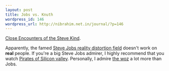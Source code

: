 ```yaml
--- 
layout: post
title: Jobs vs. Knuth
wordpress_id: 146
wordpress_url: http://nibrahim.net.in/journal/?p=146
---
```

<a href="http://folklore.org/StoryView.py?project=Macintosh&story=Close_Encounters_of_the_Steve_Kind.txt&sortOrder=Sort%20by%20Date&detail=medium">Close Encounters of the Steve Kind</a>. 

Apparently, the famed <a href="http://en.wikipedia.org/wiki/Reality_distortion_field">Steve Jobs reality distortion field</a> doesn't work on <b>real</b> people. If you're a big Steve Jobs admirer, I highly recommend that you watch <a href="http://en.wikipedia.org/wiki/Pirates_of_Silicon_Valley">Pirates of Silicon valley</a>. Personally, I admire <a href="http://woz.org">the woz</a> a lot more than Jobs.
